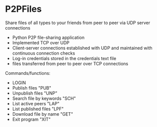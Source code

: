 # P2PFiles

Share files of all types to your friends from peer to peer via UDP server connections

- Python P2P file-sharing application
- Implemented TCP over UDP
- Client-server connections established with UDP and maintained with continuous connection checks
- Log-in credentials stored in the credentials text file
- files transferred from peer to peer over TCP connections

Commands/functions:

- LOGIN
- Publish files "PUB"
- Unpublish files "UNP"
- Search file by keywords "SCH"
- List active peers "LAP"
- List published files "LPF"
- Download file by name "GET"
- Exit program "XIT"

